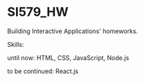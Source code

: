 # SI579_HW

Building Interactive Applications' homeworks.

Skills: 

until now: HTML, CSS, JavaScript, Node.js

to be continued: React.js
